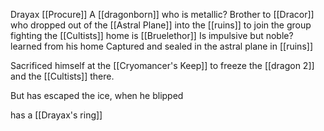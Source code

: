 Drayax [[Procure]]
A [[dragonborn]] who is metallic?
Brother to [[Dracor]] who dropped out of the [[Astral Plane]] into the [[ruins]] to join the group fighting the [[Cultists]]
home is [[Bruelethor]]
Is impulsive but noble? learned from his home
Captured and sealed in the astral plane in [[ruins]]

Sacrificed himself at the [[Cryomancer's Keep]] to freeze the [[dragon 2]] and the [[Cultists]] there.

But has escaped the ice, when he blipped 

has a [[Drayax's ring]] 